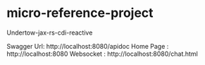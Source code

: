 # micro-reference-project
Undertow-jax-rs-cdi-reactive

Swagger Url: http://localhost:8080/apidoc
Home Page : http://localhost:8080
Websocket : http://localhost:8080/chat.html


